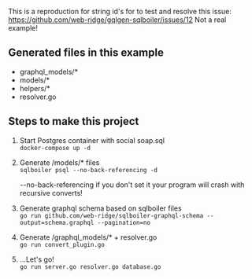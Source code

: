 This is a reproduction for string id's for to test and resolve this issue: https://github.com/web-ridge/gqlgen-sqlboiler/issues/12
Not a real example!

## Generated files in this example

- graphql_models/\*
- models/\*
- helpers/\*
- resolver.go

## Steps to make this project

1. Start Postgres container with social soap.sql  
   `docker-compose up -d`

2. Generate /models/\* files  
   `sqlboiler psql --no-back-referencing -d`

   --no-back-referencing if you don't set it your program will crash with recursive converts!

3. Generate graphql schema based on sqlboiler files  
   `go run github.com/web-ridge/sqlboiler-graphql-schema --output=schema.graphql --pagination=no`
4. Generate /graphql_models/\* + resolver.go  
   `go run convert_plugin.go`

5. ...Let's go!  
   `go run server.go resolver.go database.go`
